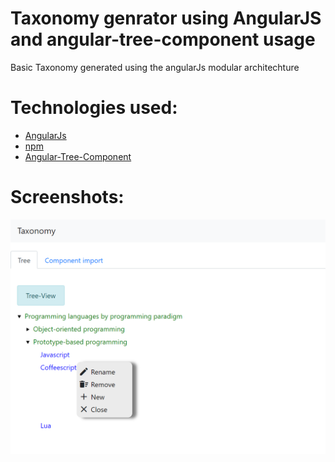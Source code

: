 # Taxonomy genrator using AngularJS and angular-tree-component usage

Basic Taxonomy generated using the angularJs modular architechture

# Technologies used:
- [AngularJs](https://angular.io/)
- [npm](https://www.npmjs.com/)
- [Angular-Tree-Component](https://github.com/500tech/angular-tree-component)

# Screenshots:
<img src="Taxonomy.png"/>

